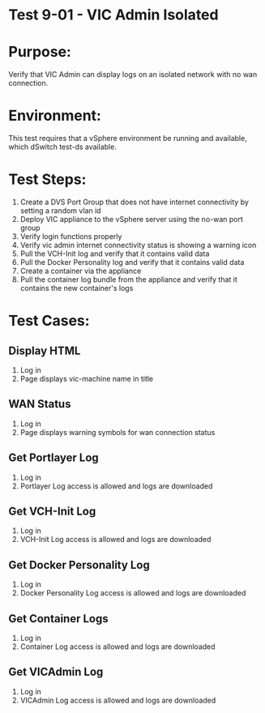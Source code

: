 Test 9-01 - VIC Admin Isolated
=======

# Purpose:
Verify that VIC Admin can display logs on an isolated network with no wan connection.

# Environment:
This test requires that a vSphere environment be running and available, which dSwitch test-ds available.

# Test Steps:

1. Create a DVS Port Group that does not have internet connectivity by setting a random vlan id
2. Deploy VIC appliance to the vSphere server using the no-wan port group
3. Verify login functions properly
4. Verify vic admin internet connectivity status is showing a warning icon
5. Pull the VCH-Init log and verify that it contains valid data
6. Pull the Docker Personality log and verify that it contains valid data
7. Create a container via the appliance
8. Pull the container log bundle from the appliance and verify that it contains the new container's logs

# Test Cases:

## Display HTML
1. Log in
2. Page displays vic-machine name in title

## WAN Status
1. Log in
2. Page displays warning symbols for wan connection status

## Get Portlayer Log
1. Log in
2. Portlayer Log access is allowed and logs are downloaded

## Get VCH-Init Log
1. Log in
2. VCH-Init Log access is allowed and logs are downloaded

## Get Docker Personality Log
1. Log in
2. Docker Personality Log access is allowed and logs are downloaded

## Get Container Logs
1. Log in
2. Container Log access is allowed and logs are downloaded

## Get VICAdmin Log
1. Log in
2. VICAdmin Log access is allowed and logs are downloaded